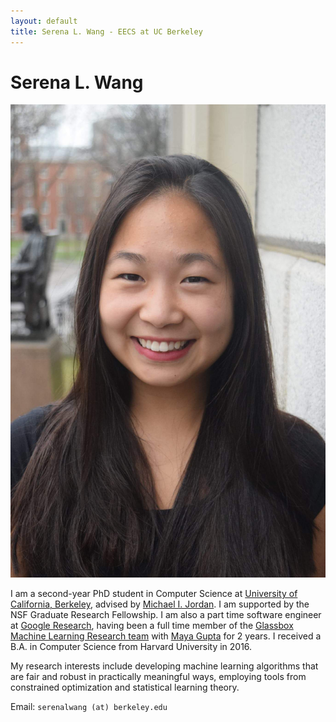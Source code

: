 ```yaml
---
layout: default
title: Serena L. Wang - EECS at UC Berkeley
---
```

	
	
# Serena L. Wang 

<img src="img/serena.jpg" alt="Photo" class="rightside_image">

I am a second-year PhD student in Computer Science at [University of California, Berkeley](https://eecs.berkeley.edu/), advised by [Michael I. Jordan](https://people.eecs.berkeley.edu/~jordan/). I am supported by the NSF Graduate Research Fellowship. I am also a part time software engineer at [Google Research](https://research.google/people/SerenaLutongWang/), having been a full time member of the [Glassbox Machine Learning Research team](https://www.technologyreview.com/2015/11/05/165175/google-tries-to-make-machine-learning-a-little-more-human/) with [Maya Gupta](https://mayagupta.org/) for 2 years. I received a B.A. in Computer Science from Harvard University in 2016.

My research interests include developing machine learning algorithms that are fair and robust in practically meaningful ways, employing tools from constrained optimization and statistical learning theory.
			
Email: `serenalwang (at) berkeley.edu`


